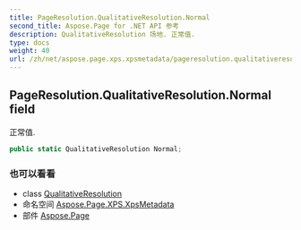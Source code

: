 ```yaml
---
title: PageResolution.QualitativeResolution.Normal
second_title: Aspose.Page for .NET API 参考
description: QualitativeResolution 场地. 正常值.
type: docs
weight: 40
url: /zh/net/aspose.page.xps.xpsmetadata/pageresolution.qualitativeresolution/normal/
---
```

## PageResolution.QualitativeResolution.Normal field

正常值.

```csharp
public static QualitativeResolution Normal;
```

### 也可以看看

* class [QualitativeResolution](../)
* 命名空间 [Aspose.Page.XPS.XpsMetadata](../../pageresolution.qualitativeresolution/)
* 部件 [Aspose.Page](../../../)


